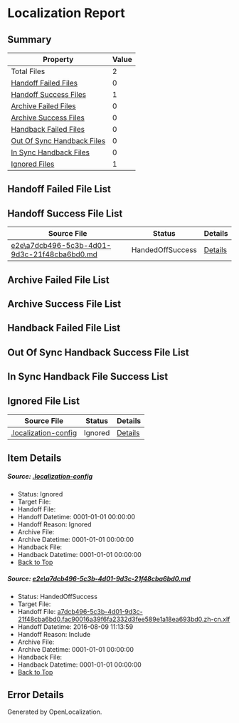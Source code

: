 # <a name='report-top'></a> Localization Report

## Summary
 Property | Value 
 -------- | ----- 
 Total Files | 2
[ Handoff Failed Files ](#handoff-failed-list)| 0
[ Handoff Success Files ](#handoff-success-list)| 1
[ Archive Failed Files ](#archive-failed-list)| 0
[ Archive Success Files ](#archive-success-list)| 0
[ Handback Failed Files ](#handback-failed-list)| 0
[ Out Of Sync Handback Files ](#outofsync-handback-success-list)| 0
[ In Sync Handback Files ](#insync-handback-success-list)| 0
[ Ignored Files ](#ignored-list)| 1

## <a name='handoff-failed-list'></a> Handoff Failed File List

## <a name='handoff-success-list'></a> Handoff Success File List
 Source File | Status | Details 
 ----------- | ------ | ------- 
 [e2e\a7dcb496-5c3b-4d01-9d3c-21f48cba6bd0.md](https://github.com/OpenLocalizationTestOrg/oltest/blob/1497c57e7625a03fe7780f49d275406e6f77bc48/e2e/a7dcb496-5c3b-4d01-9d3c-21f48cba6bd0.md) | HandedOffSuccess | [Details](#92199318d2605527b9dade1ed698de9a0a7aebc61)

## <a name='archive-failed-list'></a> Archive Failed File List

## <a name='archive-success-list'></a> Archive Success File List

## <a name='handback-failed-list'></a> Handback Failed File List

## <a name='outofsync-handback-success-list'></a> Out Of Sync Handback Success File List

## <a name='insync-handback-success-list'></a> In Sync Handback File Success List

## <a name='ignored-list'></a> Ignored File List
 Source File | Status | Details 
 ----------- | ------ | ------- 
 [.localization-config](https://github.com/OpenLocalizationTestOrg/oltest/blob/1497c57e7625a03fe7780f49d275406e6f77bc48/.localization-config) | Ignored | [Details](#3d4f252ac210baf56311d7e97dcc2db10974dbd20)

## Item Details
##### <a name='3d4f252ac210baf56311d7e97dcc2db10974dbd20'></a> Source: [.localization-config](https://github.com/OpenLocalizationTestOrg/oltest/blob/1497c57e7625a03fe7780f49d275406e6f77bc48/.localization-config)
* Status: Ignored
* Target File: 
* Handoff File: 
* Handoff Datetime: 0001-01-01 00:00:00
* Handoff Reason: Ignored
* Archive File: 
* Archive Datetime: 0001-01-01 00:00:00
* Handback File: 
* Handback Datetime: 0001-01-01 00:00:00
* [Back to Top](#report-top)

##### <a name='92199318d2605527b9dade1ed698de9a0a7aebc61'></a> Source: [e2e\a7dcb496-5c3b-4d01-9d3c-21f48cba6bd0.md](https://github.com/OpenLocalizationTestOrg/oltest/blob/1497c57e7625a03fe7780f49d275406e6f77bc48/e2e/a7dcb496-5c3b-4d01-9d3c-21f48cba6bd0.md)
* Status: HandedOffSuccess
* Target File: 
* Handoff File: [a7dcb496-5c3b-4d01-9d3c-21f48cba6bd0.fac90016a39f6fa2332d3fee589e1a18ea693bd0.zh-cn.xlf](https://github.com/OpenLocalizationTestOrg/olhandoff-e2e/blob/305e41c84cff491f5a0aedb8cb3877ac57217531/ol-handoff/OpenLocalizationTestOrg/ol-test-zhcn/ci/ht/a7dcb496-5c3b-4d01-9d3c-21f48cba6bd0.fac90016a39f6fa2332d3fee589e1a18ea693bd0.zh-cn.xlf)
* Handoff Datetime: 2016-08-09 11:13:59
* Handoff Reason: Include
* Archive File: 
* Archive Datetime: 0001-01-01 00:00:00
* Handback File: 
* Handback Datetime: 0001-01-01 00:00:00
* [Back to Top](#report-top)


## Error Details

Generated by OpenLocalization.
